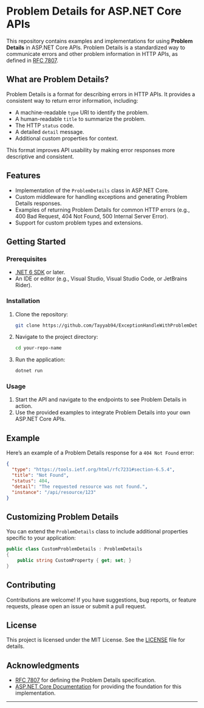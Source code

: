 # Problem Details for ASP.NET Core APIs

This repository contains examples and implementations for using **Problem Details** in ASP.NET Core APIs. Problem Details is a standardized way to communicate errors and other problem information in HTTP APIs, as defined in [RFC 7807](https://tools.ietf.org/html/rfc7807).

## What are Problem Details?

Problem Details is a format for describing errors in HTTP APIs. It provides a consistent way to return error information, including:

- A machine-readable `type` URI to identify the problem.
- A human-readable `title` to summarize the problem.
- The HTTP `status` code.
- A detailed `detail` message.
- Additional custom properties for context.

This format improves API usability by making error responses more descriptive and consistent.

## Features

- Implementation of the `ProblemDetails` class in ASP.NET Core.
- Custom middleware for handling exceptions and generating Problem Details responses.
- Examples of returning Problem Details for common HTTP errors (e.g., 400 Bad Request, 404 Not Found, 500 Internal Server Error).
- Support for custom problem types and extensions.

## Getting Started

### Prerequisites

- [.NET 6 SDK](https://dotnet.microsoft.com/download/dotnet/6.0) or later.
- An IDE or editor (e.g., Visual Studio, Visual Studio Code, or JetBrains Rider).

### Installation

1. Clone the repository:
   ```bash
   git clone https://github.com/Tayyab94/ExceptionHandleWithProblemDetailsNet9
   ```
2. Navigate to the project directory:
   ```bash
   cd your-repo-name
   ```
3. Run the application:
   ```bash
   dotnet run
   ```

### Usage

1. Start the API and navigate to the endpoints to see Problem Details in action.
2. Use the provided examples to integrate Problem Details into your own ASP.NET Core APIs.

## Example

Here’s an example of a Problem Details response for a `404 Not Found` error:

```json
{
  "type": "https://tools.ietf.org/html/rfc7231#section-6.5.4",
  "title": "Not Found",
  "status": 404,
  "detail": "The requested resource was not found.",
  "instance": "/api/resource/123"
}
```

## Customizing Problem Details

You can extend the `ProblemDetails` class to include additional properties specific to your application:

```csharp
public class CustomProblemDetails : ProblemDetails
{
    public string CustomProperty { get; set; }
}
```

## Contributing

Contributions are welcome! If you have suggestions, bug reports, or feature requests, please open an issue or submit a pull request.

## License

This project is licensed under the MIT License. See the [LICENSE](LICENSE) file for details.

## Acknowledgments

- [RFC 7807](https://tools.ietf.org/html/rfc7807) for defining the Problem Details specification.
- [ASP.NET Core Documentation](https://docs.microsoft.com/en-us/aspnet/core/) for providing the foundation for this implementation.

---
